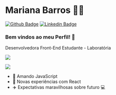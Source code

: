# Mariana Barros :woman_technologist:

[![Github Badge](https://img.shields.io/badge/-Github-000?=https://github.com/MarianaMBarros)](https://github.com/MarianaMBarros)
[![Linkedin Badge](https://img.shields.io/badge/-LinkedIn-blue?https://www.linkedin.com/in/marianambarros/)](https://www.linkedin.com/in/marianambarros/)

### Bem vindos ao meu Perfil! 👋        

Desenvolvedora Front-End Estudante - Laboratória

<img src='https://media.giphy.com/media/wTOjFHUPzl7SE/giphy.gif'> 


![](name-of-giphy.gif)

 - :yellow_heart:   Amando JavaScript
 - :rocket:   Novas experiências com React
 - :airplane:  Expectativas maravilhosas sobre futuro  :computer:
